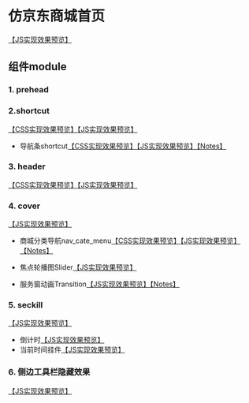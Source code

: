 # 仿京东商城首页
[【JS实现效果预览】](https://baoyuzhang.github.io/JD.COM/JD.COM/index.html)

## 组件module
### 1. prehead

### 2.shortcut
[【CSS实现效果预览】](https://baoyuzhang.github.io/JD.COM/module/shortcut/shortcut_css.html)[【JS实现效果预览】](https://baoyuzhang.github.io/JD.COM/module/shortcut/shortcut.html)
- 导航条shortcut[【CSS实现效果预览】](https://baoyuzhang.github.io/JD.COM/module/shortcut/shortcut_css.html)[【JS实现效果预览】](https://baoyuzhang.github.io/JD.COM/module/shortcut/shortcut.html)[【Notes】](https://github.com/baoyuzhang/JD.COM/tree/master/module/shortcut)

### 3. header
[【CSS实现效果预览】](https://baoyuzhang.github.io/JD.COM/module/header/header_css.html)[【JS实现效果预览】](https://baoyuzhang.github.io/JD.COM/module/header/header.html)

### 4. cover
[【JS实现效果预览】](https://baoyuzhang.github.io/JD.COM/module/cover/cover.html)
- 商城分类导航nav_cate_menu[【CSS实现效果预览】](https://baoyuzhang.github.io/JD.COM/module/NavCateMenu/nav_cate_menu_css.html)[【JS实现效果预览】](https://baoyuzhang.github.io/JD.COM/module/NavCateMenu/nav_cate_menu.html)[【Notes】](https://github.com/baoyuzhang/JD.COM/tree/master/module/NavCateMenu)

- 焦点轮播图Slider[【JS实现效果预览】](https://baoyuzhang.github.io/JD.COM/module/Slider/slider.html)

- 服务窗动画Transition[【JS实现效果预览】](https://baoyuzhang.github.io/JD.COM/module/Transition/transition.html)[【Notes】](https://github.com/baoyuzhang/JD.COM/tree/master/module/Slider)

### 5. seckill
[【JS实现效果预览】](https://baoyuzhang.github.io/JD.COM/module/seckill/seckill.html)
- 倒计时[【JS实现效果预览】](https://baoyuzhang.github.io/JD.COM/module/DateAndTime/CountDown.html)
- 当前时间挂件[【JS实现效果预览】](https://baoyuzhang.github.io/JD.COM/module/DateAndTime/CurDate.html)

### 6. 侧边工具栏隐藏效果
[【JS实现效果预览】](https://baoyuzhang.github.io/JD.COM/module/globalToolbar/globalToolbar.html)
